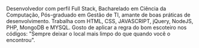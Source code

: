
Desenvolvedor com perfil Full Stack, Bacharelado em Ciência da Computação, Pós-graduado em Gestão de TI, amante de boas práticas de desenvolvimento. Trabalha com HTML, CSS, JAVASCRIPT, jQuery, NodeJS, PHP, MongoDB e MYSQL. Gosto de aplicar a regra do bom escoteiro nos códigos: "Sempre deixar o local mais limpo do que quando você o encontrou".

<!--
**iurygdeoliveira/iurygdeoliveira** is a ✨ _special_ ✨ repository because its `README.md` (this file) appears on your GitHub profile.

Here are some ideas to get you started:
- Hi there 👋
- 🔭 I’m currently working on ...
- 🌱 I’m currently learning ...
- 👯 I’m looking to collaborate on ...
- 🤔 I’m looking for help with ...
- 💬 Ask me about ...
- 📫 How to reach me: ...
- 😄 Pronouns: ...
- ⚡ Fun fact: ...
-->
